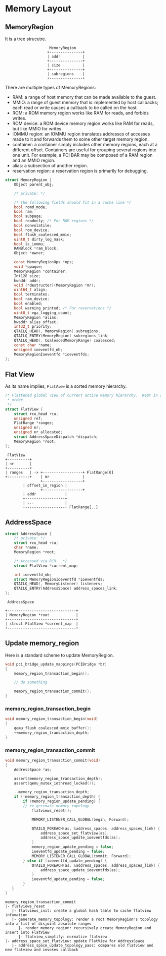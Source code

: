 # Memory Layout

## MemoryRegion

It is a tree strucutre.

```
                    MemoryRegion
                   +---------------+
                   | addr          |
                   +---------------+
                   | size          |
                   +---------------+
                   | subregions    |
                   +---------------+
```

There are multiple types of MemoryRegions:

* RAM: a range of host memory that can be made available to the guest.
* MMIO: a range of guest memory that is implemented by host callbacks;
  each read or write causes a callback to be called on the host.
* ROM: a ROM memory region works like RAM for reads, and forbids writes.
* ROM device: a ROM device memory region works like RAM for reads, but
  like MMIO for writes.
* IOMMU region: an IOMMU region translates addresses of accesses made to
  it and forwards them to some other target memory region.
* container: a container simply includes other memory regions, each at
  a different offset. Containers are useful for grouping several regions
  into one unit. For example, a PCI BAR may be composed of a RAM region
  and an MMIO region.
* alias: a subsection of another region.
* reservation region: a reservation region is primarily for debugging.

```c
struct MemoryRegion {
    Object parent_obj;

    /* private: */

    /* The following fields should fit in a cache line */
    bool romd_mode;
    bool ram;
    bool subpage;
    bool readonly; /* For RAM regions */
    bool nonvolatile;
    bool rom_device;
    bool flush_coalesced_mmio;
    uint8_t dirty_log_mask;
    bool is_iommu;
    RAMBlock *ram_block;
    Object *owner;

    const MemoryRegionOps *ops;
    void *opaque;
    MemoryRegion *container;
    Int128 size;
    hwaddr addr;
    void (*destructor)(MemoryRegion *mr);
    uint64_t align;
    bool terminates;
    bool ram_device;
    bool enabled;
    bool warning_printed; /* For reservations */
    uint8_t vga_logging_count;
    MemoryRegion *alias;
    hwaddr alias_offset;
    int32_t priority;
    QTAILQ_HEAD(, MemoryRegion) subregions;
    QTAILQ_ENTRY(MemoryRegion) subregions_link;
    QTAILQ_HEAD(, CoalescedMemoryRange) coalesced;
    const char *name;
    unsigned ioeventfd_nb;
    MemoryRegionIoeventfd *ioeventfds;
};
```

## Flat View

As its name implies, `FlatView` is a sorted memory hierarchy.

```c
/* Flattened global view of current active memory hierarchy.  Kept in sorted
 * order.
 */
struct FlatView {
    struct rcu_head rcu;
    unsigned ref;
    FlatRange *ranges;
    unsigned nr;
    unsigned nr_allocated;
    struct AddressSpaceDispatch *dispatch;
    MemoryRegion *root;
};
```

```
 FlatView
+----------+
| nr       |
+----------+
| ranges   | -> +------------------+ FlatRange[0]
+----------+    | mr               |
                +------------------+
		| offset_in_region |
                +------------------+
		| addr             |
		+------------------+
		| ...              |
		+------------------+ FlatRange[..]
```

## AddressSpace

```c
struct AddressSpace {
    /* private: */
    struct rcu_head rcu;
    char *name;
    MemoryRegion *root;

    /* Accessed via RCU.  */
    struct FlatView *current_map;

    int ioeventfd_nb;
    struct MemoryRegionIoeventfd *ioeventfds;
    QTAILQ_HEAD(, MemoryListener) listeners;
    QTAILQ_ENTRY(AddressSpace) address_spaces_link;
};
```

```
 AddressSpace

+-------------------------------+
| MemoryRegion *root            |
+-------------------------------+
| struct FlatView *current_map  |
+-------------------------------+
```

## Update memory_region

Here is a standard scheme to update MemoryRegion.

```c
void pci_bridge_update_mappings(PCIBridge *br)
{
    memory_region_transaction_begin();

    // do something

    memory_region_transaction_commit();
}
```

### memory_region_transaction_begin

```c
void memory_region_transaction_begin(void)
{
    qemu_flush_coalesced_mmio_buffer();
    ++memory_region_transaction_depth;
}
```

### memory_region_transaction_commit

```c
void memory_region_transaction_commit(void)
{
    AddressSpace *as;

    assert(memory_region_transaction_depth);
    assert(qemu_mutex_iothread_locked());

    --memory_region_transaction_depth;
    if (!memory_region_transaction_depth) {
        if (memory_region_update_pending) {
	    // re-gerenate memory topology
            flatviews_reset();

            MEMORY_LISTENER_CALL_GLOBAL(begin, Forward);

            QTAILQ_FOREACH(as, &address_spaces, address_spaces_link) {
                address_space_set_flatview(as);
                address_space_update_ioeventfds(as);
            }
            memory_region_update_pending = false;
            ioeventfd_update_pending = false;
            MEMORY_LISTENER_CALL_GLOBAL(commit, Forward);
        } else if (ioeventfd_update_pending) {
            QTAILQ_FOREACH(as, &address_spaces, address_spaces_link) {
                address_space_update_ioeventfds(as);
            }
            ioeventfd_update_pending = false;
        }
   }
}
```

```
memory_region_transaction_commit
|- flatviews_reset
   |- flatviews_init: create a global hash table to cache flatview infomation
   |- generate_memory_topology: render a root MemoryRegion's topology into a list of disjoint absolute ranges
      |- render_memory_region: recursively create MemoryRegion and insert into FlatView
      |- flatview_simplify: normalize flatview
|- address_space_set_flatview: update FlatView for AddressSpace
   |- address_space_update_topology_pass: compares old flatview and new flatview and invokes callback
```